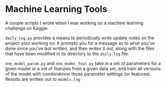 # Machine Learning Tools
A couple scripts I wrote when I was working on a machine learning challenge on Kaggle. 

`daily_log.py` provides a means to periodically write update notes on the project your working on. It prompts you for a message as to what you've done since you've last written, and then writes it out, along with the files that have been modified in its directory to the `daily.log` file.

`one_model_param.py` and `one_model_feat.py` take in a set of parameters for a given model or a set of features from a given data set, and train all versions of the model with combinations those parameter settings (or features). Results are written out to `models.log`
